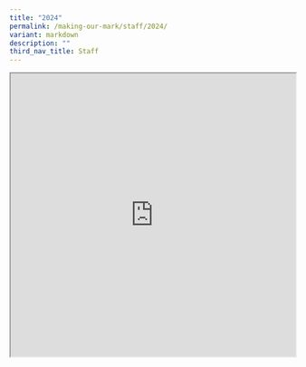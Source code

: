 ```yaml
---
title: "2024"
permalink: /making-our-mark/staff/2024/
variant: markdown
description: ""
third_nav_title: Staff
---
```

<iframe height="500px" width="100%" src="https://docs.google.com/spreadsheets/d/e/2PACX-1vRIWZKFu6eg-erYv3B_mfTuW_0U3uIGc0smHshUnc38DA4AnXjJSQcMPy2JHuqCTPrEwtsJGlYjJbEL/pubhtml?widget=true&amp;headers=false"></iframe>